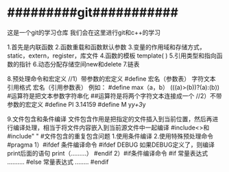 #                     #########git###########
这是一个git的学习仓库
我们会在这里进行git和c++的学习

1.首先是内联函数
2.函数重载和函数默认参数
3.变量的作用域和存储方式，static，extern，register，库文件
4.函数的模板   template<typename T>(  )
5.引用类型和指向函数的指针
6.动态分配存储空间new和delete
7.链表

8.预处理命令和宏定义
//1）带参数的宏定义     #define 宏名（参数表）  字符文本   
引用格式  宏名（引用参数表）
例如： #define max（a，b） (((a)>(b))?(a):(b))
#运算符是把文本参数字符串化
##运算符是将两个字符文本连接成一个
//2）不带参数的宏定义  #define PI 3.14159   #define M y*y+3*y

9.文件包含和条件编译
文件包含作用是把指定的文件插入到当前位置，然后再进行编译处理，相当于将文件内容嵌入到当前源文件中一起编译
#include<>和#include" "
#文件包含的重复包含问题
1.使用条件编译
2.使用特殊预处理命令#pragma
    1）#ifdef 条件编译命令
    #ifdef DEBUG           如果DEBUG定义了，则编译print后面的语句
    print（.........）
    #endif
    2）#if条件编译命令
    #if 常量表达式
    ..........
    #else 常量表达式
    ........
    #endif